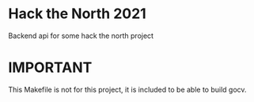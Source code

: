 # Hack the North 2021

Backend api for some hack the north project

# IMPORTANT
This Makefile is not for this project, it is included to be able to build gocv.
